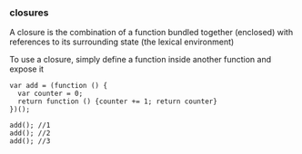 ### closures
A closure is the combination of a function bundled together (enclosed) with references to its surrounding state (the lexical environment)       

To use a closure, simply define a function inside another function and expose it

    var add = (function () {
      var counter = 0;
      return function () {counter += 1; return counter}
    })();

    add(); //1
    add(); //2
    add(); //3



